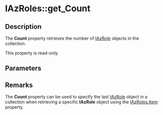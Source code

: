 # IAzRoles::get_Count

## Description

The **Count** property retrieves the number of [IAzRole](https://learn.microsoft.com/windows/desktop/api/azroles/nn-azroles-iazrole) objects in the collection.

This property is read-only.

## Parameters

## Remarks

The **Count** property can be used to specify the last [IAzRole](https://learn.microsoft.com/windows/desktop/api/azroles/nn-azroles-iazrole) object in a collection when retrieving a specific **IAzRole** object using the [IAzRoles.Item](https://learn.microsoft.com/windows/desktop/api/azroles/nf-azroles-iazroles-get_item) property.
